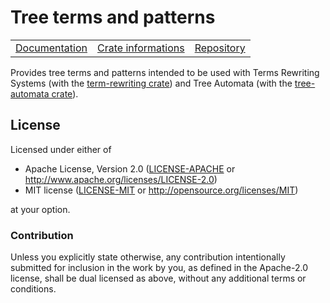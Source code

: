 # Tree terms and patterns

<table><tr>
  <td><a href="https://docs.rs/terms">Documentation</a></td>
  <td><a href="https://crates.io/crates/terms">Crate informations</a></td>
  <td><a href="https://github.com/regular-pv/terms">Repository</a></td>
</tr></table>

Provides tree terms and patterns intended to be used with
Terms Rewriting Systems
(with the [term-rewriting crate](https://crates.io/crates/term-rewriting))
and Tree Automata
(with the [tree-automata crate](https://crates.io/crates/tree-automata)).

## License

Licensed under either of

 * Apache License, Version 2.0 ([LICENSE-APACHE](LICENSE-APACHE) or http://www.apache.org/licenses/LICENSE-2.0)
 * MIT license ([LICENSE-MIT](LICENSE-MIT) or http://opensource.org/licenses/MIT)

at your option.

### Contribution

Unless you explicitly state otherwise, any contribution intentionally submitted
for inclusion in the work by you, as defined in the Apache-2.0 license, shall be dual licensed as above, without any
additional terms or conditions.
